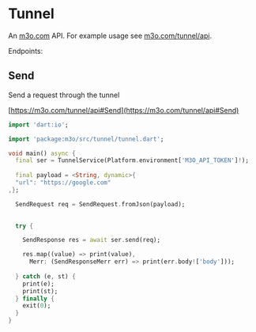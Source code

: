 # Tunnel

An [m3o.com](https://m3o.com) API. For example usage see [m3o.com/tunnel/api](https://m3o.com/tunnel/api).

Endpoints:

## Send

Send a request through the tunnel


[https://m3o.com/tunnel/api#Send](https://m3o.com/tunnel/api#Send)

```dart
import 'dart:io';

import 'package:m3o/src/tunnel/tunnel.dart';

void main() async {
  final ser = TunnelService(Platform.environment['M3O_API_TOKEN']!);
 
  final payload = <String, dynamic>{
  "url": "https://google.com"
,};

  SendRequest req = SendRequest.fromJson(payload);

  
  try {

	SendResponse res = await ser.send(req);

    res.map((value) => print(value),
	  Merr: (SendResponseMerr err) => print(err.body!['body']));	
  
  } catch (e, st) {
    print(e);
	print(st);
  } finally {
    exit(0);
  }
}
```
